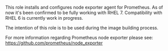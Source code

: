 This role installs and configures node exporter agent for Prometheus. As of now it's been confirmed to be fully  working with RHEL 7. Compatibility with RHEL 6 is currently work in progress.  

The intention of this role is to be used during the image building process.

For more information regarding Prometheus node exporter please see: https://github.com/prometheus/node_exporter
